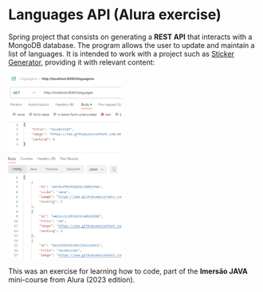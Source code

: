 # Languages API (Alura exercise)

Spring project that consists on generating a **REST API** that interacts with a MongoDB database. The program allows the user to update and maintain a list of languages. It is intended to work with a project such as [Sticker Generator](https://github.com/mackeriv/alura-stickers), providing it with relevant content:

<img src="images/1.png" width="45%">

This was an exercise for learning how to code, part of the **Imersão JAVA** mini-course from Alura (2023 edition).
